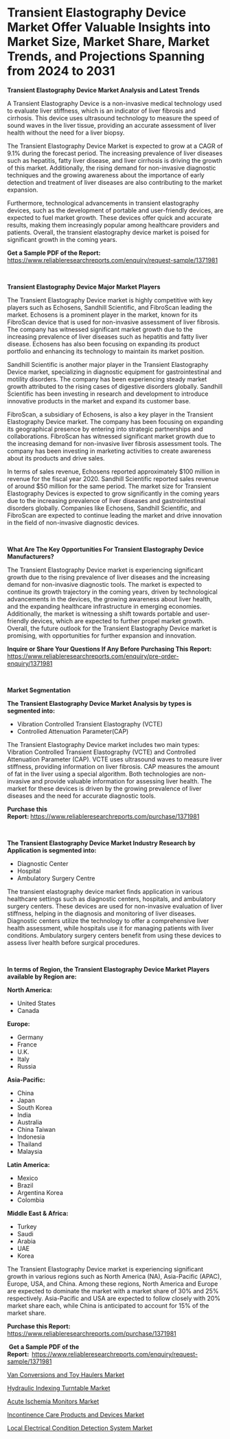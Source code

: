 <p><h1>Transient Elastography Device Market Offer Valuable Insights into Market Size, Market Share, Market Trends, and Projections Spanning from 2024 to 2031</h1></p><p><strong>Transient Elastography Device Market Analysis and Latest Trends</strong></p>
<p><p>A Transient Elastography Device is a non-invasive medical technology used to evaluate liver stiffness, which is an indicator of liver fibrosis and cirrhosis. This device uses ultrasound technology to measure the speed of sound waves in the liver tissue, providing an accurate assessment of liver health without the need for a liver biopsy.</p><p>The Transient Elastography Device Market is expected to grow at a CAGR of 9.1% during the forecast period. The increasing prevalence of liver diseases such as hepatitis, fatty liver disease, and liver cirrhosis is driving the growth of this market. Additionally, the rising demand for non-invasive diagnostic techniques and the growing awareness about the importance of early detection and treatment of liver diseases are also contributing to the market expansion.</p><p>Furthermore, technological advancements in transient elastography devices, such as the development of portable and user-friendly devices, are expected to fuel market growth. These devices offer quick and accurate results, making them increasingly popular among healthcare providers and patients. Overall, the transient elastography device market is poised for significant growth in the coming years.</p></p>
<p><strong>Get a Sample PDF of the Report:&nbsp;</strong> <a href="https://www.reliableresearchreports.com/enquiry/request-sample/1371981">https://www.reliableresearchreports.com/enquiry/request-sample/1371981</a></p>
<p>&nbsp;</p>
<p><strong>Transient Elastography Device Major Market Players</strong></p>
<p><p>The Transient Elastography Device market is highly competitive with key players such as Echosens, Sandhill Scientific, and FibroScan leading the market. Echosens is a prominent player in the market, known for its FibroScan device that is used for non-invasive assessment of liver fibrosis. The company has witnessed significant market growth due to the increasing prevalence of liver diseases such as hepatitis and fatty liver disease. Echosens has also been focusing on expanding its product portfolio and enhancing its technology to maintain its market position.</p><p>Sandhill Scientific is another major player in the Transient Elastography Device market, specializing in diagnostic equipment for gastrointestinal and motility disorders. The company has been experiencing steady market growth attributed to the rising cases of digestive disorders globally. Sandhill Scientific has been investing in research and development to introduce innovative products in the market and expand its customer base.</p><p>FibroScan, a subsidiary of Echosens, is also a key player in the Transient Elastography Device market. The company has been focusing on expanding its geographical presence by entering into strategic partnerships and collaborations. FibroScan has witnessed significant market growth due to the increasing demand for non-invasive liver fibrosis assessment tools. The company has been investing in marketing activities to create awareness about its products and drive sales.</p><p>In terms of sales revenue, Echosens reported approximately $100 million in revenue for the fiscal year 2020. Sandhill Scientific reported sales revenue of around $50 million for the same period. The market size for Transient Elastography Devices is expected to grow significantly in the coming years due to the increasing prevalence of liver diseases and gastrointestinal disorders globally. Companies like Echosens, Sandhill Scientific, and FibroScan are expected to continue leading the market and drive innovation in the field of non-invasive diagnostic devices.</p></p>
<p>&nbsp;</p>
<p><strong>What Are The Key Opportunities For Transient Elastography Device Manufacturers?</strong></p>
<p><p>The Transient Elastography Device market is experiencing significant growth due to the rising prevalence of liver diseases and the increasing demand for non-invasive diagnostic tools. The market is expected to continue its growth trajectory in the coming years, driven by technological advancements in the devices, the growing awareness about liver health, and the expanding healthcare infrastructure in emerging economies. Additionally, the market is witnessing a shift towards portable and user-friendly devices, which are expected to further propel market growth. Overall, the future outlook for the Transient Elastography Device market is promising, with opportunities for further expansion and innovation.</p></p>
<p><strong>Inquire or Share Your Questions If Any Before Purchasing This Report:</strong> <a href="https://www.reliableresearchreports.com/enquiry/pre-order-enquiry/1371981">https://www.reliableresearchreports.com/enquiry/pre-order-enquiry/1371981</a></p>
<p>&nbsp;</p>
<p><strong>Market Segmentation</strong></p>
<p><strong>The Transient Elastography Device Market Analysis by types is segmented into:</strong></p>
<p><ul><li>Vibration Controlled Transient Elastography (VCTE)</li><li>Controlled Attenuation Parameter(CAP)</li></ul></p>
<p><p>The Transient Elastography Device market includes two main types: Vibration Controlled Transient Elastography (VCTE) and Controlled Attenuation Parameter (CAP). VCTE uses ultrasound waves to measure liver stiffness, providing information on liver fibrosis. CAP measures the amount of fat in the liver using a special algorithm. Both technologies are non-invasive and provide valuable information for assessing liver health. The market for these devices is driven by the growing prevalence of liver diseases and the need for accurate diagnostic tools.</p></p>
<p><strong>Purchase this Report:&nbsp;</strong><a href="https://www.reliableresearchreports.com/purchase/1371981">https://www.reliableresearchreports.com/purchase/1371981</a></p>
<p>&nbsp;</p>
<p><strong>The Transient Elastography Device Market Industry Research by Application is segmented into:</strong></p>
<p><ul><li>Diagnostic Center</li><li>Hospital</li><li>Ambulatory Surgery Centre</li></ul></p>
<p><p>The transient elastography device market finds application in various healthcare settings such as diagnostic centers, hospitals, and ambulatory surgery centers. These devices are used for non-invasive evaluation of liver stiffness, helping in the diagnosis and monitoring of liver diseases. Diagnostic centers utilize the technology to offer a comprehensive liver health assessment, while hospitals use it for managing patients with liver conditions. Ambulatory surgery centers benefit from using these devices to assess liver health before surgical procedures.</p></p>
<p>&nbsp;</p>
<p><strong>In terms of Region, the Transient Elastography Device Market Players available by Region are:</strong></p>
<p>
    <p> <strong> North America: </strong>
        <ul>
            <li>United States</li>
            <li>Canada</li>
        </ul>
        </p> 
    <p> <strong> Europe: </strong>
        <ul>
            <li>Germany</li>
            <li>France</li>
            <li>U.K.</li>
            <li>Italy</li>
            <li>Russia</li>
        </ul>
        </p> 
    <p> <strong> Asia-Pacific: </strong>
        <ul>
            <li>China</li>
            <li>Japan</li>
            <li>South Korea</li>
            <li>India</li>
            <li>Australia</li>
            <li>China Taiwan</li>
            <li>Indonesia</li>
            <li>Thailand</li>
            <li>Malaysia</li>
        </ul>
        </p> 
    <p> <strong> Latin America: </strong>
        <ul>
            <li>Mexico</li>
            <li>Brazil</li>
            <li>Argentina Korea</li>
            <li>Colombia</li>
        </ul>
        </p> 
    <p> <strong> Middle East & Africa: </strong>
        <ul>
            <li>Turkey</li>
            <li>Saudi</li>
            <li>Arabia</li>
            <li>UAE</li>
            <li>Korea</li>
        </ul>
    </p>
    </p>
<p><p>The Transient Elastography Device market is experiencing significant growth in various regions such as North America (NA), Asia-Pacific (APAC), Europe, USA, and China. Among these regions, North America and Europe are expected to dominate the market with a market share of 30% and 25% respectively. Asia-Pacific and USA are expected to follow closely with 20% market share each, while China is anticipated to account for 15% of the market share.</p></p>
<p><strong>Purchase this Report: </strong><a href="https://www.reliableresearchreports.com/purchase/1371981">https://www.reliableresearchreports.com/purchase/1371981</a></p>
<p>&nbsp;<strong>Get a Sample PDF of the Report:&nbsp;&nbsp;</strong><a href="https://www.reliableresearchreports.com/enquiry/request-sample/1371981">https://www.reliableresearchreports.com/enquiry/request-sample/1371981</a></p>
<p><strong></strong></p>
<p><p><a href="https://github.com/YashRP12/Market-Research-Report-List-3/blob/main/van-conversions-and-toy-haulers-market.md">Van Conversions and Toy Haulers Market</a></p><p><a href="https://medium.com/@williambatz35/hydraulic-indexing-turntable-market-trends-and-market-analysis-forecasted-for-period-2024-2031-10f2b24f8df8">Hydraulic Indexing Turntable Market</a></p><p><a href="https://issuu.com/reportprime-2/docs/acute-ischemia-monitors-market-size-2030.pptx">Acute Ischemia Monitors Market</a></p><p><a href="https://github.com/rahu1501/Market-Research-Report-List-2/blob/main/incontinence-care-products-and-devices-market.md">Incontinence Care Products and Devices Market</a></p><p><a href="https://medium.com/@williambatz35/local-electrical-condition-detection-system-market-share-evolution-and-market-growth-trends-2024-aec3070995ff">Local Electrical Condition Detection System Market</a></p></p>